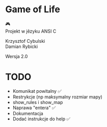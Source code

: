 # Game of Life

:video_game:  
Projekt w jêzyku ANSI C

Krzysztof Cybulski  
Damian Rybicki

Wersja 2.0

# TODO
* Komunikat powitalny :white_check_mark:
* Restrykcje (np maksymalny rozmiar mapy)
* show_rules i show_map
* Naprawa "entera" :white_check_mark:
* Dokumentacja
* Dodać instrukcje do help :white_check_mark:

